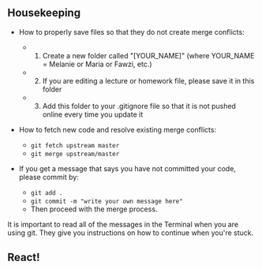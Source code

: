 ## Housekeeping
- How to properly save files so that they do not create merge conflicts:
	* 1. Create a new folder called "[YOUR_NAME]" (where YOUR_NAME = Melanie or Maria or Fawzi, etc.) 
	* 2. If you are editing a lecture or homework file, please save it in this folder
	* 3. Add this folder to your .gitignore file so that it is not pushed online every time you update it

- How to fetch new code and resolve existing merge conflicts:
	* `git fetch upstream master`
	* `git merge upstream/master`

- If you get a message that says you have not committed your code, please commit by:
	* `git add .`
	* `git commit -m "write your own message here"`
	* Then proceed with the merge process. 

It is important to read all of the messages in the Terminal when you are using git. They give you instructions on how to continue when you're stuck.

## React!
